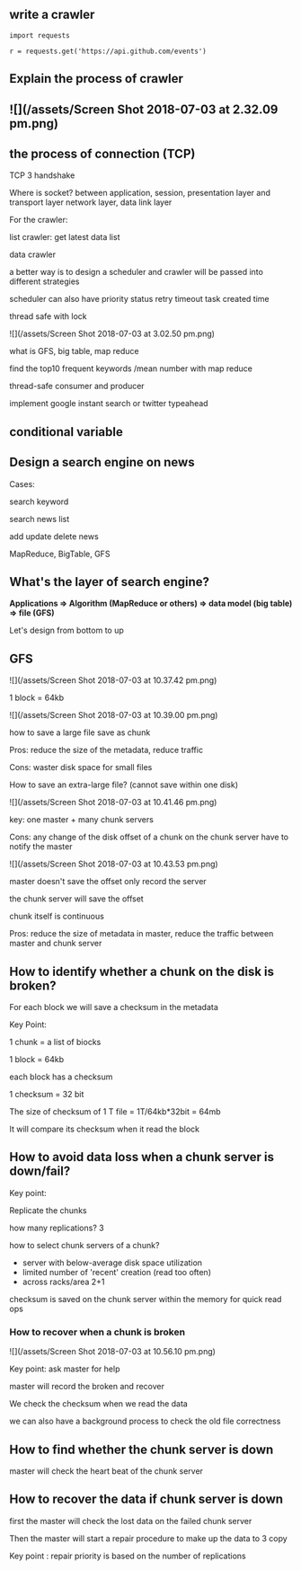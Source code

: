 ## write a crawler

```
import requests

r = requests.get('https://api.github.com/events')
```

## Explain the process of crawler

## ![](/assets/Screen Shot 2018-07-03 at 2.32.09 pm.png)

## the process of connection \(TCP\)

TCP 3 handshake

Where is socket? between application, session, presentation layer and transport layer network layer, data link layer

For the crawler:

list crawler:  get latest data list

data crawler

a better way is to design a scheduler and crawler will be passed into different strategies

scheduler can also have priority status retry timeout task created time

thread safe with lock

![](/assets/Screen Shot 2018-07-03 at 3.02.50 pm.png)

what is GFS, big table, map reduce

find the top10 frequent keywords /mean number with map reduce

thread-safe consumer and producer

implement google instant search or twitter typeahead

## conditional variable

## Design a search engine on news

Cases:

search keyword

search news list

add update delete news

MapReduce, BigTable, GFS

## What's the layer of search engine?

**Applications =&gt; Algorithm \(MapReduce or others\) =&gt;  data model \(big table\) =&gt; file \(GFS\)**

Let's design from bottom to up

## GFS

![](/assets/Screen Shot 2018-07-03 at 10.37.42 pm.png)

1 block = 64kb

![](/assets/Screen Shot 2018-07-03 at 10.39.00 pm.png)

how to save a large file save as chunk

Pros: reduce the size of the metadata, reduce traffic

Cons: waster disk space for small files

How to save an extra-large file? \(cannot save within one disk\)

![](/assets/Screen Shot 2018-07-03 at 10.41.46 pm.png)

key: one master + many chunk servers

Cons: any change of the disk offset of a chunk on the chunk server have to notify the master

![](/assets/Screen Shot 2018-07-03 at 10.43.53 pm.png)

master doesn't save the offset only record the server

the chunk server will save the offset

chunk itself is continuous

Pros: reduce the size of metadata in master, reduce the traffic between master and chunk server

## How to identify whether a chunk on the disk is broken?

For each block we will save a checksum in the metadata

Key Point:

1 chunk = a list of biocks

1 block = 64kb

each block has a checksum

1 checksum = 32 bit

The size of checksum of 1 T file = 1T/64kb\*32bit = 64mb

It will compare its checksum when it read the block

## 

## How to avoid data loss when a chunk server is down/fail?

Key point:

Replicate the chunks

how many replications? 3

how to select chunk servers of a chunk?

* server with below-average disk space utilization
* limited number of 'recent' creation \(read too often\)
* across racks/area 2+1

checksum is saved on the chunk server within the memory for quick read ops

### How to recover when a chunk is broken

![](/assets/Screen Shot 2018-07-03 at 10.56.10 pm.png)

Key point: ask master for help

master will record the broken and recover

We check the checksum when we read the data

we can also have a background process to check the old file correctness

## How to find whether the chunk server is down

master will check the heart beat of the chunk server

## How to recover the data if chunk server is down

first the master will check the lost data on the failed chunk server

Then the master will start a repair procedure to make up the data to 3 copy

Key point : repair priority is based on the number of replications

